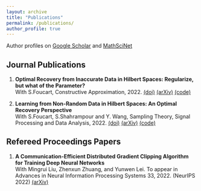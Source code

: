 ```yaml
---
layout: archive
title: "Publications"
permalink: /publications/
author_profile: true
---
```


Author profiles on <a href="https://scholar.google.com/citations?user=eAPnyCsAAAAJ&hl" target="_blank">Google Scholar</a> and <a href="https://mathscinet.ams.org/mathscinet/MRAuthorID/1502929" target="_blank">MathSciNet</a>

## Journal Publications ##
1. **Optimal Recovery from Inaccurate Data in Hilbert Spaces: Regularize, but what of the Parameter?** <br/> 
With S.Foucart, Constructive Approximation, 2022. <a href="https://link.springer.com/article/10.1007/s00365-022-09590-5" target="_blank">(doi)</a> <a href="https://arxiv.org/abs/2111.02601" target="_blank">(arXiv)</a> <a href="https://htmlpreview.github.io/?https://github.com/foucart/COR/blob/master/MATLAB/web/ORHilbert_Reg_repro.html" target="_blank">(code)</a>

2. **Learning from Non-Random Data in Hilbert Spaces: An Optimal Recovery Perspective** <br/>
With S.Foucart, S.Shahrampour and Y. Wang, Sampling Theory, Signal Processing and Data Analysis, 2022. <a href="https://doi.org/10.1007/s43670-022-00022-w" target="_blank">(doi)</a> <a href="https://arxiv.org/abs/2006.03706" target="_blank">(arXiv)</a> <a href="https://github.com/liaochunyang/Learning-from-Non-Random-Data-in-Hilbert-Spaces-An-Optimal-Recovery-Perspective" target="_blank">(code)</a>

## Refereed Proceedings Papers ##
1. **A Communication-Efficient Distributed Gradient Clipping Algorithm for Training Deep Neural Networks** <br/>
With Mingrui Liu, Zhenxun Zhuang, and Yunwen Lei. To appear in Advances in Neural Information Processing Systems 33, 2022. (NeurIPS 2022) <a href="https://arxiv.org/pdf/2205.05040.pdf" target="_blank">(arXiv)</a>

